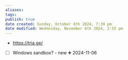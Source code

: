 ```yaml
---
aliases: 
tags: 
publish: true
date created: Sunday, October 6th 2024, 7:39 pm
date modified: Wednesday, November 6th 2024, 2:55 pm
---
```


- https://tria.ge/
- [ ] Windows sandbox? - new ➕ 2024-11-06